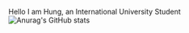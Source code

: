 Hello I am Hung, an International University Student
![Anurag's GitHub stats](https://github-readme-stats.vercel.app/api?username=ThanhHung1912&show_icons=true&theme=radical)
